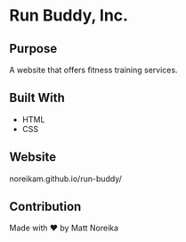 # Run Buddy, Inc.

## Purpose
A website that offers fitness training services.  

## Built With
* HTML
* CSS

## Website
noreikam.github.io/run-buddy/

## Contribution
Made with ❤️ by Matt Noreika

